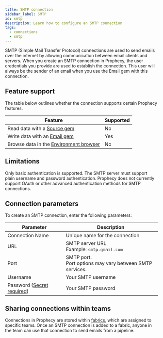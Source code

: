 ```yaml
---
title: SMTP connection
sidebar_label: SMTP
id: smtp
description: Learn how to configure an SMTP connection
tags:
  - connections
  - smtp
---
```


SMTP (Simple Mail Transfer Protocol) connections are used to send emails over the internet by allowing communication between email clients and servers. When you create an SMTP connection in Prophecy, the user credentials you provide are used to establish the connection. This user will always be the sender of an email when you use the Email gem with this connection.

## Feature support

The table below outlines whether the connection supports certain Prophecy features.

| Feature                                                                        | Supported |
| ------------------------------------------------------------------------------ | --------- |
| Read data with a [Source gem](/analysts/source-target)                         | No        |
| Write data with an [Email gem](/analysts/email)                                | Yes       |
| Browse data in the [Environment browser](/analysts/project-editor#environment) | No        |

## Limitations

Only basic authentication is supported. The SMTP server must support plain username and password authentication. Prophecy does not currently support OAuth or other advanced authentication methods for SMTP connections.

## Connection parameters

To create an SMTP connection, enter the following parameters:

| Parameter                                                            | Description                                                 |
| -------------------------------------------------------------------- | ----------------------------------------------------------- |
| Connection Name                                                      | Unique name for the connection                              |
| URL                                                                  | SMTP server URL<br/>Example: `smtp.gmail.com`               |
| Port                                                                 | SMTP port.<br/>Port options may vary between SMTP services. |
| Username                                                             | Your SMTP username                                          |
| Password ([Secret required](docs/administration/secrets/secrets.md)) | Your SMTP password                                          |

## Sharing connections within teams

Connections in Prophecy are stored within [fabrics](docs/administration/fabrics/prophecy-fabrics/prophecy-fabrics.md), which are assigned to specific teams. Once an SMTP connection is added to a fabric, anyone in the team can use that connection to send emails from a pipeline.
